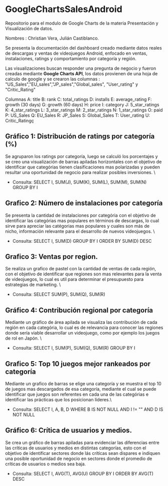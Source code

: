 # GoogleChartsSalesAndroid
Repositorio para el modulo de Google Charts de la materia Presentación y Visualización de datos.

Nombres : Christian Vera, Julián Castiblanco.


Se presenta la documentación del dashboard creado mediante datos reales de descargas y ventas de videojuegos Android,  enfocado en ventas, instalaciones, ratings y comportamiento por categoría y región.

Las visualizaciones buscan responder una pregunta de negocio y fueron creadas mediante **Google Charts API**, los datos provienen de una hoja de calculo de google y se crearon las columnas : "US_Sales","EU_sales","JP_sales","Global_sales", "User_rating" y "Critic_Rating"

Columnas
A: title
B: rank
C: total_ratings
D: installs
E: average_rating
F: growth (30 days)
G: growth (60 days)
H: price
I: category
J: 5_star_ratings
K: 4_star_ratings
L: 3_star_ratings
M: 2_star_ratings
N: 1_star_ratings
O: paid
P: US_Sales
Q: EU_Sales
R: JP_Sales
S: Global_Sales
T: User_rating
U: Critic_Ratingç

## Gráfico 1: Distribución de ratings por categoría (%)

Se agruparon los ratings por categoría, luego se calculó los porcentajes y se creo una visualización de barras apiladas horizontales con el objetivo de identificar que categórias tienen clasificaciones mas polarizadas y pueden resultar una oportunidad de negocio para realizar posibles inversiones.
\\
* Consulta: SELECT I, SUM(J), SUM(K), SUM(L), SUM(M), SUM(N) GROUP BY I

## Grafico 2: Número de instalaciones por categoría

Se presenta la cantidad de instalaciones por categória con el objetivo de identificar las categórias mas populares en términos de descargas, lo cual sirve para apreciar las catégorias mas populares y cuales son más de nicho, información relevante para el desarrollo de nuevos videojuegos.
\\
* Consulta: SELECT I, SUM(D) GROUP BY I ORDER BY SUM(D) DESC

## Grafico 3: Ventas por region.

Se realiza un grafico de pastel con la cantidad de ventas de cada región, con el objetivo de identificar que regiones son mas relevantes para la venta de videojuegos, lo cual es util para determinar el presupuesto para estrategias de marketing. 
\\
* Consulta: SELECT SUM(P), SUM(Q), SUM(R)

## Gráfico 4: Contribución regional por categoría 

Mediante un gráfico de área apilada se visualiza las contribución de cada región en cada categória, lo cual es de relevancia para conocer las regiones donde sería viable desarrollar un videojuego, como por ejemplo los juegos de rol en Japón.
\\
* Consulta: SELECT I, SUM(P), SUM(Q), SUM(R) GROUP BY I

## Grafico 5: Top 10 juegos mejor rankeados por categoría

Mediante un grafico de barras se elige una categoría y se muestra el top 10 de juegos mas descargados de esa categoría, mediante el cual se puede identificar que juegos son referentes en cada una de las categórias e identificar las prácticas que los posicionan líderes.\\

* Consulta: SELECT I, A, B, D WHERE B IS NOT NULL AND I != "" AND D IS NOT NULL

## Gráfico 6: Crítica de usuarios y medios.

Se crea un gráfico de barras apiladas para evidenciar las diferencias entre las críticas de usuarios y medios en distintas categorías, esto con el objetivo de identificar sectores donde lás crítícas sean dispares e indiquen una posible oportunidad de negocio en sectores donde el promedio de críticas de usuarios o medios sea baja.

* Consulta: SELECT I, AVG(T), AVG(U) GROUP BY I ORDER BY AVG(T) DESC